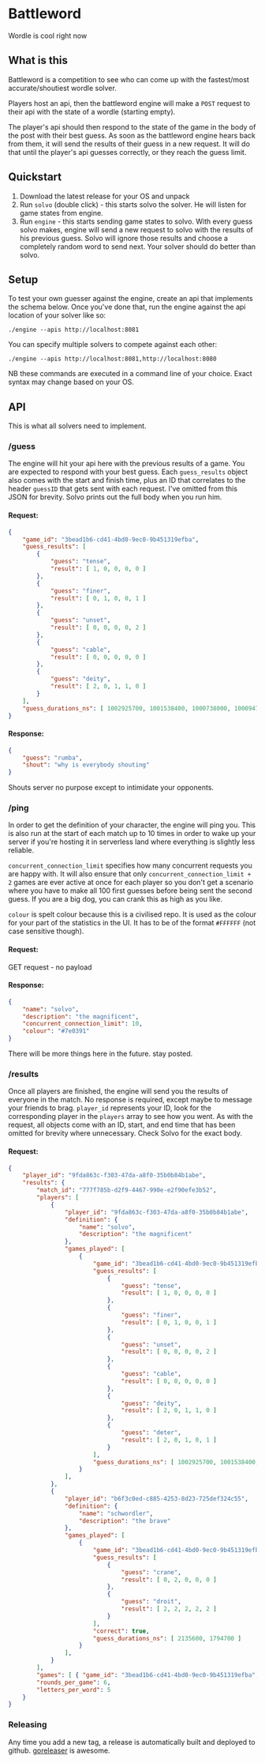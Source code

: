# Battleword
Wordle is cool right now

## What is this
Battleword is a competition to see who can come up with the fastest/most accurate/shoutiest wordle solver.

Players host an api, then the battleword engine will make a `POST` request to their api with the state of a wordle (starting empty).

The player's api should then respond to the state of the game in the body of the post with their best guess. As soon as the battleword engine hears back from them, it will send the results of their guess in a new request. It will do that until the player's api guesses correctly, or they reach the guess limit.

## Quickstart

1. Download the latest release for your OS and unpack
2. Run `solvo` (double click) - this starts solvo the solver. He will listen for game states from engine.
3. Run `engine` - this starts sending game states to solvo. With every guess solvo makes, engine will send a new request to solvo with the results of his previous guess. Solvo will ignore those results and choose a completely random word to send next. Your solver should do better than solvo.

## Setup
To test your own guesser against the engine, create an api that implements the schema below. Once you've done that, run the engine against the api location of your solver like so:

```
./engine --apis http://localhost:8081
```

You can specify multiple solvers to compete against each other:
```
./engine --apis http://localhost:8081,http://localhost:8080
```

NB these commands are executed in a command line of your choice. Exact syntax may change based on your OS.

## API
This is what all solvers need to implement.
### /guess
The engine will hit your api here with the previous results of a game. You are expected to respond with your best guess.
Each `guess_results` object also comes with the start and finish time, plus an ID that correlates to the header `guessID` that gets sent with each request. I've omitted from this JSON for brevity. Solvo prints out the full body when you run him.
#### Request:
```json
{
    "game_id": "3bead1b6-cd41-4bd0-9ec0-9b451319efba",
    "guess_results": [
        {
            "guess": "tense",
            "result": [ 1, 0, 0, 0, 0 ]
        },
        {
            "guess": "finer",
            "result": [ 0, 1, 0, 0, 1 ]
        },
        {
            "guess": "unset",
            "result": [ 0, 0, 0, 0, 2 ]
        },
        {
            "guess": "cable",
            "result": [ 0, 0, 0, 0, 0 ]
        },
        {
            "guess": "deity",
            "result": [ 2, 0, 1, 1, 0 ]
        }
    ],
    "guess_durations_ns": [ 1002925700, 1001538400, 1000738000, 1000947200, 1000960600 ]
}
```
#### Response:
```json
{
	"guess": "rumba",
	"shout": "why is everybody shouting"
}
```
Shouts server no purpose except to intimidate your opponents.

### /ping
In order to get the definition of your character, the engine will ping you. This is also run at the start of each match up to 10 times in order to wake up your server if you're hosting it in serverless land where everything is slightly less reliable.

`concurrent_connection_limit` specifies how many concurrent requests you are happy with. It will also ensure that only `concurrent_connection_limit + 2` games are ever active at once for each player so you don't get a scenario where you have to make all 100 first guesses before being sent the second guess. If you are a big dog, you can crank this as high as you like.

`colour` is spelt colour because this is a civilised repo. It is used as the colour for your part of the statistics in the UI. It has to be of the format `#FFFFFF` (not case sensitive though).


#### Request:
GET request - no payload
#### Response:
```json
{
	"name": "solvo",
	"description": "the magnificent",
    "concurrent_connection_limit": 10,
    "colour": "#7e0391"
}
```
There will be more things here in the future. stay posted.

### /results
Once all players are finished, the engine will send you the results of everyone in the match. No response is required, except maybe to message your friends to brag. `player_id` represents your ID, look for the corresponding player in the `players` array to see how you went.
As with the request, all objects come with an ID, start, and end time that has been omitted for brevity where unnecessary. Check Solvo for the exact body. 
#### Request:
```json
{
    "player_id": "9fda863c-f303-47da-a8f0-35b0b84b1abe",
    "results": {
        "match_id": "777f785b-d2f9-4467-990e-e2f90efe3b52",
        "players": [
            {
                "player_id": "9fda863c-f303-47da-a8f0-35b0b84b1abe",
                "definition": {
                    "name": "solvo",
                    "description": "the magnificent"
                },
                "games_played": [
                    {
                        "game_id": "3bead1b6-cd41-4bd0-9ec0-9b451319efba",
                        "guess_results": [
                            {
                                "guess": "tense",
                                "result": [ 1, 0, 0, 0, 0 ]
                            },
                            {
                                "guess": "finer",
                                "result": [ 0, 1, 0, 0, 1 ]
                            },
                            {
                                "guess": "unset",
                                "result": [ 0, 0, 0, 0, 2 ]
                            },
                            {
                                "guess": "cable",
                                "result": [ 0, 0, 0, 0, 0 ]
                            },
                            {
                                "guess": "deity",
                                "result": [ 2, 0, 1, 1, 0 ]
                            },
                            {
                                "guess": "deter",
                                "result": [ 2, 0, 1, 0, 1 ]
                            }
                        ],
                        "guess_durations_ns": [ 1002925700, 1001538400, 1000738000, 1000947200, 1000960600, 1001443500 ]
                    }
                ],
            },
            {
                "player_id": "b6f3c0ed-c885-4253-8d23-725def324c55",
                "definition": {
                    "name": "schwordler",
                    "description": "the brave"
                },
                "games_played": [
                    {
                        "game_id": "3bead1b6-cd41-4bd0-9ec0-9b451319efba",
                        "guess_results": [
                            {
                                "guess": "crane",
                                "result": [ 0, 2, 0, 0, 0 ]
                            },
                            {
                                "guess": "droit",
                                "result": [ 2, 2, 2, 2, 2 ]
                            }
                        ],
                        "correct": true,
                        "guess_durations_ns": [ 2135600, 1794700 ]
                    }
                ],
            }
        ],
        "games": [ { "game_id": "3bead1b6-cd41-4bd0-9ec0-9b451319efba", "answer": "droit" } ],
        "rounds_per_game": 6,
        "letters_per_word": 5
    }
}
```

### Releasing
Any time you add a new tag, a release is automatically built and deployed to github. [goreleaser](https://goreleaser.com/) is awesome.

